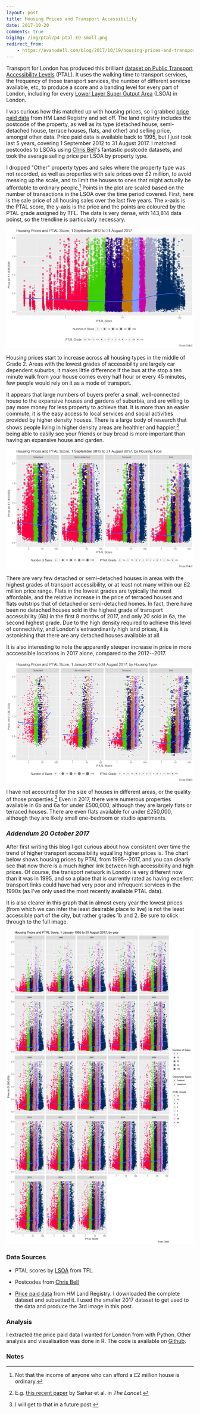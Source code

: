 ```yaml
---
layout: post
title: Housing Prices and Transport Accessibility
date: 2017-10-20
comments: true
bigimg: /img/ptal/p4-ptal-EO-small.png
redirect_from:
    - https://evanodell.com/blog/2017/10/19/housing-prices-and-transport-accessibility/
---
```


Transport for London has produced this brilliant [dataset on Public Transport Accessibility Levels](https://data.london.gov.uk/dataset/public-transport-accessibility-levels) (PTAL). It uses the walking time to transport services, the frequency of those transport services, the number of different servicse available, etc, to produce a score and a banding level for every part of London, including for every [Lower Layer Super Output Area](https://files.datapress.com/london/dataset/public-transport-accessibility-levels/2017-01-26T18:50:00/LSOA2011%20AvPTAI2015.xlsx) (LSOA) in London.

I was curious how this matched up with housing prices, so I grabbed [price paid data](https://www.gov.uk/government/statistical-data-sets/price-paid-data-downloads) from HM Land Registry and set off. The land registry includes the postcode of the property, as well as its type (detached house, semi-detached house, terrace houses, flats, and other) and selling price, amongst other data. Price paid data is available back to 1995, but I just took last 5 years, covering 1 September 2012 to 31 August 2017. I matched postcodes to LSOAs using [Chris Bell](https://www.doogal.co.uk/PostcodeDownloads.php)'s fantastic postcode datasets, and took the average selling price per LSOA by property type.

I dropped "Other" property types and sales where the property type was not recorded, as well as properties with sale prices over £2 million, to avoid messing up the scale, and to limit the houses to ones that might actually be affordable to ordinary people.[^1] Points in the plot are scaled based on the number of transactions in the LSOA over the time period covered. First, here is the sale price of all housing sales over the last five years. The x-axis is the PTAL score, the y-axis is the price and the points are coloured by the PTAL grade assigned by TFL. The data is very dense, with 143,814 data poinst, so the trendline is particularly necessary.

<div class= "chart">
  <a href="/img/ptal/p3-ptal-EO.png">
      <img src="/img/ptal/p3-ptal-EO-small.png" alt="p3">
  </a>
</div>

Housing prices start to increase across all housing types in the middle of Grade 2. Areas with the lowest grades of accessibility are largely car dependent suburbs; it makes little difference if the bus at the stop a ten minute walk from your house comes every half hour or every 45 minutes, few people would rely on it as a mode of transport.

It appears that large numbers of buyers prefer a small, well-connected house to the expansive houses and gardens of suburbia, and are willing to pay more money for less property to achieve that. It is more than an easier commute, it is the easy access to local services and social activities provided by higher density houses. There is a large body of research that shows people living in higher density areas are healthier and happier;[^2] being able to easily see your friends or buy bread is more important than having an expansive house and garden.

<div class= "chart">
  <a href="/img/ptal/p4-ptal-EO.png">
      <img src="/img/ptal/p4-ptal-EO-small.png" alt="p4">
  </a>
</div>


There are very few detached or semi-detached houses in areas with the highest grades of transport accessibility, or at least not many within our £2 million price range. Flats in the lowest grades are typically the most affordable, and the relative increase in the price of terraced houses and flats outstrips that of detached or semi-detached homes. In fact, there have been no detached houses sold in the highest grade of transport accessibility (6b) in the first 8 months of 2017, and only 20 sold in 6a, the second highest grade. Due to the high density required to achieve this level of connectivity, and London's extraordinarily high land prices, it is astonishing that there are any detached houses available at all.

It is also interesting to note the apparently steeper increase in price in more acccessible locations in 2017 alone, compared to the 2012--2017.

<div class= "chart">
  <a href="/img/ptal/p2-ptal-EO.png">
      <img src="/img/ptal/p2-ptal-EO-small.png" alt="p2">
  </a>
</div>

I have not accounted for the size of houses in different areas, or the quality of those properties.[^3] Even in 2017, there were numerous properties available in 6b and 6a for under £500,000, although they are largely flats or terraced houses. There are even flats available for under £250,000, although they are likely small one-bedroom or studio apartments.


### _Addendum 20 October 2017_

After first writing this blog I got curious about how consistent over time the trend of higher transport accessibility equalling higher prices is. The chart below shows housing prices by PTAL from 1995--2017, and you can clearly see that now there is a much higher link between high accessibility and high prices. Of course, the transport network in London is very different now than it was in 1995, and so a place that is currently rated as having excellent transport links could have had very poor and infrequent services in the 1990s (as I've only used the most recently available PTAL data).

It is also clearer in this graph that in almost every year the lowest prices (from which we can infer the least desirable place to live) is not the least accessible part of the city, but rather grades 1b and 2. Be sure to click through to the full image.

<div class= "chart">
  <a href="/img/ptal/p6-ptal-EO.png">
      <img src="/img/ptal/p6-ptal-EO-small.png" alt="p6">
  </a>
</div>

### Data Sources

- PTAL scores by [LSOA](https://files.datapress.com/london/dataset/public-transport-accessibility-levels/2017-01-26T18:50:00/LSOA2011%20AvPTAI2015.xlsx) from TFL.

- Postcodes from [Chris Bell](https://www.doogal.co.uk/PostcodeDownloads.php)

- [Price paid data](https://www.gov.uk/government/statistical-data-sets/price-paid-data-downloads) from HM Land Registry. I downloaded the complete dataset and subsetted it. I used the smaller 2017 dataset to get used to the data and produce the 3rd image in this post.

### Analysis

I extracted the price paid data I wanted for London from with Python. Other analysis and visualisation was done in R. The code is available on [Github](https://github.com/evanodell/house-price-ptal).

### Notes

[^1]: Not that the income of anyone who can afford a £2 million house is ordinary.

[^2]: E.g. [this recent paper](http://dx.doi.org/10.1016/S2542-5196(17)30119-5) by Sarkar et al. in _The Lancet_.

[^3]: I will get to that in a future post.
